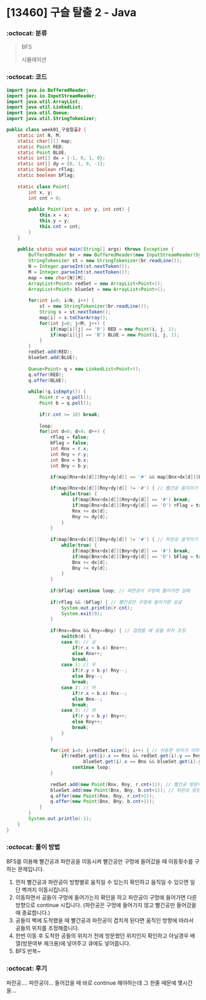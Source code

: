 # [13460] 구슬 탈출 2 - Java

###  :octocat: 분류

> BFS
>
> 시뮬레이션



### :octocat: 코드

```java
import java.io.BufferedReader;
import java.io.InputStreamReader;
import java.util.ArrayList;
import java.util.LinkedList;
import java.util.Queue;
import java.util.StringTokenizer;

public class week01_구슬탈출2 {
	static int N, M;
	static char[][] map;
	static Point RED;
	static Point BLUE;
	static int[] dx = {-1, 0, 1, 0};
	static int[] dy = {0, 1, 0, -1};
	static boolean rFlag;
	static boolean bFlag;
	
	static class Point{
		int x, y;
		int cnt = 0;
		
		public Point(int x, int y, int cnt) {
			this.x = x;
			this.y = y;
			this.cnt = cnt;
		}
	}
	
	public static void main(String[] args) throws Exception {
		BufferedReader br = new BufferedReader(new InputStreamReader(System.in));
		StringTokenizer st = new StringTokenizer(br.readLine());
		N = Integer.parseInt(st.nextToken());
		M = Integer.parseInt(st.nextToken());
		map = new char[N][M];
		ArrayList<Point> redSet = new ArrayList<Point>();
		ArrayList<Point> blueSet = new ArrayList<Point>();
		
		for(int i=0; i<N; i++) {
			st = new StringTokenizer(br.readLine());
			String s = st.nextToken();
			map[i] = s.toCharArray();
			for(int j=0; j<M; j++) {
				if(map[i][j] == 'R') RED = new Point(i, j, 1);
				if(map[i][j] == 'B') BLUE = new Point(i, j, 1);
			}
		}
		redSet.add(RED);
		blueSet.add(BLUE);
		
		Queue<Point> q = new LinkedList<Point>();
		q.offer(RED);
		q.offer(BLUE);
		
		while(!q.isEmpty()) {
			Point r = q.poll();
			Point b = q.poll();
			
			if(r.cnt >= 10) break;
			
			loop:
			for(int d=0; d<4; d++) {
				rFlag = false;
				bFlag = false;
				int Rnx = r.x;
				int Rny = r.y;
				int Bnx = b.x;
				int Bny = b.y;

				if(map[Rnx+dx[d]][Rny+dy[d]] == '#' && map[Bnx+dx[d]][Bny+dy[d]] == '#') continue;
				
				if(map[Rnx+dx[d]][Rny+dy[d]] != '#') { // 빨간공 움직이기
					while(true) {
						if(map[Rnx+dx[d]][Rny+dy[d]] == '#') break;
						if(map[Rnx+dx[d]][Rny+dy[d]] == 'O') rFlag = true;
						Rnx += dx[d];
						Rny += dy[d];
					}
				}
				
				if(map[Bnx+dx[d]][Bny+dy[d]] != '#') { // 파란공 움직이기
					while(true) {
						if(map[Bnx+dx[d]][Bny+dy[d]] == '#') break;
						if(map[Bnx+dx[d]][Bny+dy[d]] == 'O') bFlag = true;
						Bnx += dx[d];
						Bny += dy[d];
					}
				}
				
				if(bFlag) continue loop; // 파란공이 구멍에 들어가면 실패
				
				if(rFlag && !bFlag) { // 빨간공만 구멍에 들어가면 성공
					System.out.println(r.cnt);
					System.exit(0);
				}
				
				if(Rnx==Bnx && Rny==Bny) { // 겹쳤을 때 공들 위치 조정
					switch(d) {
					case 0: // 상
						if(r.x < b.x) Bnx++;
						else Rnx++;
						break;
					case 1: // 우
						if(r.y < b.y) Rny--;
						else Bny--;
						break;
					case 2: // 하
						if(r.x < b.x) Rnx--;
						else Bnx--;
						break;
					case 3: // 좌
						if(r.y < b.y) Bny++;
						else Rny++;
						break;
					}
				}
				
				for(int i=0; i<redSet.size(); i++) { // 이동한 위치가 이미 방문했던 곳이면 제외
					if(redSet.get(i).x == Rnx && redSet.get(i).y == Rny &&
							blueSet.get(i).x == Bnx && blueSet.get(i).y == Bny)
						continue loop;
				}
				
				redSet.add(new Point(Rnx, Rny, r.cnt+1)); // 빨간공 방문여부 리스트
				blueSet.add(new Point(Bnx, Bny, b.cnt+1)); // 파란공 방문여부 리스트
				q.offer(new Point(Rnx, Rny, r.cnt+1));
				q.offer(new Point(Bnx, Bny, b.cnt+1));
			}
		}
		System.out.println(-1);
	}
}
```



### :octocat: 풀이 방법

BFS를 이용해 빨간공과 파란공을 이동시켜 빨간공만 구멍에 들어갔을 때 이동횟수를 구하는 문제입니다.
1. 먼저 빨간공과 파란공이 방향별로 움직일 수 있는지 확인하고 움직일 수 있으면 일단 벽까지 이동시킵니다.
2. 이동하면서 공들이 구멍에 들어가는지 확인을 하고 파란공이 구멍에 들어가면 다른 방향으로 continue 시킵니다.
(파란공은 구멍에 들어가지 않고 빨간공만 들어갔을 때 종료합니다.)
3. 공들이 벽에 도착했을 때 빨간공과 파란공이 겹치게 된다면 움직인 방향에 따라서 공들의 위치를 조정해줍니다.
4. 한번 이동 후 도착한 공들의 위치가 전에 방문했던 위치인지 확인하고 아닐경우 배열(방문여부 체크용)에 넣어주고 큐에도 넣어줍니다.
5. BFS 반복~

### :octocat: 후기

파란공.... 파란공이... 들어갔을 때 바로 continue 해야하는데 그 한줄 때문에 몇시간을...

